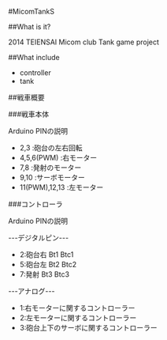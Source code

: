 #MicomTankS

##What is it?

2014 TEIENSAI Micom club Tank game project

##What include

* controller
* tank

##戦車概要

###戦車本体 

Arduino 
PINの説明

* 2,3           :砲台の左右回転
* 4,5,6(PWM)    :右モーター
* 7,8           :発射のモーター
* 9,10          :サーボモーター
* 11(PWM),12,13 :左モーター

###コントローラ

Arduino
PINの説明

---デジタルピン---

* 2:砲台右 Bt1 Btc1
* 5:砲台左 Bt2 Btc2
* 7:発射   Bt3 Btc3

---アナログ---
   
* 1:右モーターに関するコントローラー
* 2:左モーターに関するコントローラー
* 3:砲台上下のサーボに関するコントローラー
